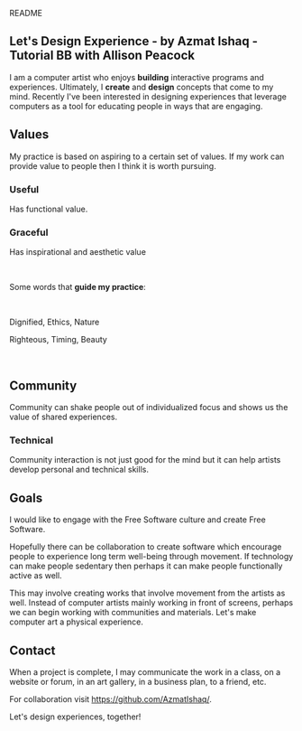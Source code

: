 README

## Let's Design Experience - by Azmat Ishaq - Tutorial BB with Allison Peacock

I am a computer artist who enjoys **building** interactive programs and experiences. Ultimately, I **create** and **design** concepts that come to my mind. Recently I've been interested in designing experiences that leverage computers as a tool for educating people in ways that are engaging.

## Values 

My practice is based on aspiring to a certain set of values. If my work can provide value to people then I think it is worth pursuing.

### Useful

Has functional value.  

### Graceful

Has inspirational and aesthetic value 

</br>

Some words that **guide my practice**:

</br>

Dignified,    Ethics,    Nature

Righteous,    Timing,    Beauty

</br>

## Community

Community can shake people out of individualized focus and shows us the value of shared experiences.

### Technical

Community interaction is not just good for the mind but it can help artists develop personal and technical skills.

## Goals

I would like to engage with the Free Software culture and create Free Software.  

Hopefully there can be collaboration to create software which encourage people to experience long term well-being through movement. If technology can make people sedentary then perhaps it can make people functionally active as well.

This may involve creating works that involve movement from the artists as well. Instead of computer artists mainly working in front of screens, perhaps we can begin working with communities and materials. Let's make computer art a physical experience.

## Contact

When a project is complete, I may communicate the work in a class, on a website or forum, in an art gallery, in a business plan, to a friend, etc.

For collaboration visit https://github.com/AzmatIshaq/.

Let's design experiences, together! 



